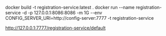 docker build -t registration-service:latest .
docker run --name registration-service -d -p 127.0.0.1:8086:8086 -m 1G --env CONFIG_SERVER_URI=http://config-server:7777 -t registration-service 

http://127.0.0.1:7777/registration-service/default 